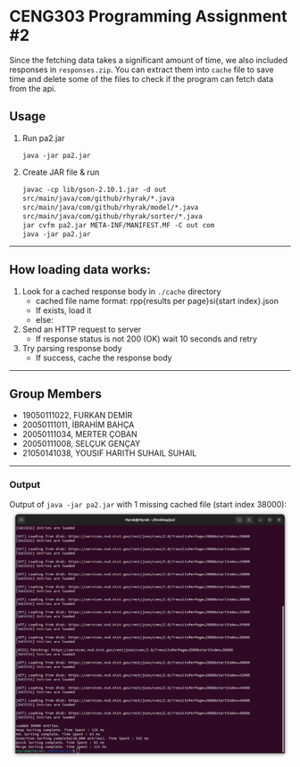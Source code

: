 # CENG303 Programming Assignment #2

Since the fetching data takes a significant amount of time, we also included responses in `responses.zip`.
You can extract them into `cache` file to save time and delete some of the files to check if the program can fetch data
from the api.

## Usage

1) Run pa2.jar
   ```
   java -jar pa2.jar
   ```
2) Create JAR file & run
   ```
   javac -cp lib/gson-2.10.1.jar -d out src/main/java/com/github/rhyrak/*.java src/main/java/com/github/rhyrak/model/*.java src/main/java/com/github/rhyrak/sorter/*.java
   jar cvfm pa2.jar META-INF/MANIFEST.MF -C out com
   java -jar pa2.jar
   ```

---

## How loading data works:

1. Look for a cached response body in `./cache` directory
    - cached file name format: rpp{results per page}si{start index}.json
    - If exists, load it
    - else:
2. Send an HTTP request to server
    - If response status is not 200 (OK) wait 10 seconds and retry
3. Try parsing response body
    - If success, cache the response body

---

## Group Members

* 19050111022, FURKAN DEMİR
* 20050111011, İBRAHİM BAHÇA
* 20050111034, MERTER ÇOBAN
* 20050111008, SELÇUK GENÇAY
* 21050141038, YOUSIF HARITH SUHAIL SUHAIL

---

### Output

Output of `java -jar pa2.jar` with 1 missing cached file (start index 38000):
<img src="output.png"  alt="screenshot of console showing the result of program."/>
